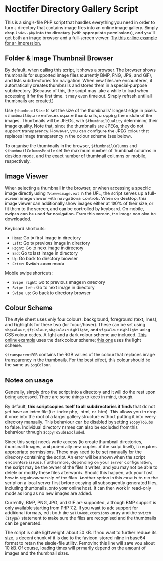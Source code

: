 # Noctifer Directory Gallery Script
This is a single-file PHP script that handles everything you need in order to turn a directory that contains image files into an online image gallery. Simply drop `index.php` into the directory (with appropriate permissions), and you'll get both an image browser and a full-screen viewer. [Try this online example for an impression.](https://files.noctifer.net/2014_california/joshua%20tree)


## Folder & Image Thumbnail Browser
By default, when calling this script, it shows a browser. The browser shows thumbnails for supported image files (currently BMP, PNG, JPG, and GIF), and lists subdirectories for navigation. When new files are encountered, it automatically creates thumbnails and stores them in a special-purpose subdirectory. (Because of this, the script may take a while to load when accessing it for the first time. It may even time out. Simply refresh until all thumbnails are created.)

Use `$thumbnailSize` to set the size of the thumbnails' longest edge in pixels. `$thumbnailSquare` enforces square thumbnails, cropping the middle of the images. Thumbnails will be JPEGs, with `$thumbnailQuality` determining their image quality. Note that, since the thumbnails are JPEGs, they do not support transparency. However, you can configure the JPEG colour that replaces image transparency in the colour scheme (see below).

To organise the thumbnails in the browser, `$thumbnailColumns` and `$thumbnailColumnsMobile` set the maximum number of thumbnail columns in desktop mode, and the exact number of thumbnail columns on mobile, respectively. 


## Image Viewer
When selecting a thumbnail in the browser, or when accessing a specific image directly using `?view=image.ext` in the URL, the script serves up a full-screen image viewer with navigational controls. When on desktop, this image viewer can additionally show images either at 100% of their size, or fit them to the screen, and can be controlled by keyboard. On mobile, swipes can be used for navigation. From this screen, the image can also be downloaded.

Keyboard shortcuts:
* `Home`: Go to first image in directory
* `Left`: Go to previous image in directory
* `Right`: Go to next image in directory
* `End`: Go to last image in directory
* `Up`: Go back to directory browser
* `Enter`: Switch zoom mode

Mobile swipe shortcuts:
* `Swipe right`: Go to previous image in directory
* `Swipe left`: Go to next image in directory
* `Swipe up`: Go back to directory browser


## Colour Scheme
The style sheet uses only four colours: background, foreground (text, lines), and highlights for these two (for focus/hover). These can be set using `$bgColour`, `$fgColour`, `$bgColourHighlight`, and `$fgColourHighlight` using CSS colour codes. A light and a dark colour scheme are included. [This online example](https://files.noctifer.net/2014_california) uses the dark colour scheme; [this one](https://files.noctifer.net/2014-12-29_grunewald_snow) uses the light scheme.

`$transparentRGB` contains the RGB values of the colour that replaces image transparency in the thumbnails. For the best effect, this colour should be the same as `$bgColour`.


## Notes on usage
Generally, simply drop the script into a directory and it will do the rest upon being accessed. There are some things to keep in mind, though.

By default, **this script copies itself to all subdirectories it finds** that do not yet have an index file (i.e. index.php, .html, or .htm). This allows you to drop it once into the root of a larger gallery structure without putting it into every directory manually. This behaviour can be disabled by setting `$copyToSubs` to false. Individual directory names can also be excluded from this behaviour through `$copyToSubsExcluded`.

Since this script needs write access (to create thumbnail directories, thumbnail images, and potentially new copies of the script itself), it requires appropriate permissions. These may need to be set manually for the directory containing the script. An error will be shown when the script encounters issues. Furthermore, depending on your server configuration, the script may be the owner of the files it writes, and you may not be able to delete or modify these files afterwards. Should this happen, ask your host how to regain ownership of the files. Another option in this case is to run the script on a local server first before copying all subsequently generated files, including thumbnails, onto your online host. It can then work in read-only mode as long as no new images are added.

Currently, BMP, PNG, JPG, and GIF are supported, although BMP support is only available starting from PHP 7.2. If you want to add support for additional formats, edit both the `$allowedExtensions` array and the `switch ($type)` statement to make sure the files are recognised and the thumbnails can be generated.

The script is quite lightweight: about 30 kB. If you want to further reduce its size, a decent chunk of it is due to the favicon, stored inline in base64 format to retain the single-file utility. Removing this line will save you about 10 kB. Of course, loading times will primarily depend on the amount of images and the thumbnail sizes.